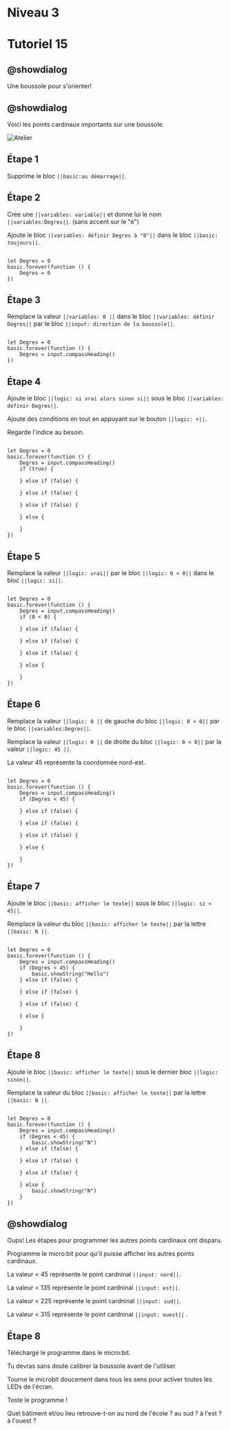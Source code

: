 # Niveau 3

# Tutoriel 15

## @showdialog

Une boussole pour s'orienter!

## @showdialog

Voici les points cardinaux importants sur une boussole.

![Atelier](https://cdn.sanity.io/images/ajwvhvgo/production/c1ba4627f246bc638f48cd51afb80342fd1db540-2019x1878.png?w=653&q=80&fit=max&auto=format)

## Étape 1

Supprime le bloc ``||basic:au démarrage||``.

## Étape 2

Crée une ``||variables: variable||`` et donne lui le nom ``||variables:Degres||``. (sans accent sur le "é")

Ajoute le bloc ``||variables: définir Degres à "0"||`` dans le bloc ``||basic: toujours||``.

```blocks

let Degres = 0
basic.forever(function () {
    Degres = 0
})

```

## Étape 3

Remplace la valeur ``||variables: 0 ||`` dans le bloc ``||variables: définir Degres||`` par le bloc ``||input: direction de la boussole||``.

```blocks

let Degres = 0
basic.forever(function () {
    Degres = input.compassHeading()
})

```

## Étape 4

Ajoute le bloc ``||logic: si vrai alors sinon si||`` sous le bloc ``||variables: définir Degres||``.

Ajoute des conditions en tout en appuyant sur le bouton ``||logic: +||``.

Regarde l'indice au besoin.

```blocks

let Degres = 0
basic.forever(function () {
    Degres = input.compassHeading()
    if (true) {
        
    } else if (false) {
        
    } else if (false) {

    } else if (false) {

    } else {
        
    }
})

```

## Étape 5

Remplace la valeur ``||logic: vrai||`` par le bloc ``||logic: 0 < 0||`` dans le bloc ``||logic: si||``.

```blocks

let Degres = 0
basic.forever(function () {
    Degres = input.compassHeading()
    if (0 < 0) {
        
    } else if (false) {
        
    } else if (false) {

    } else if (false) {
        
    } else {
        
    }
})

```

## Étape 6

Remplace la valeur ``||logic: 0 ||`` de gauche du bloc ``||logic: 0 < 0||`` par le bloc ``||variables:Degres||``.

Remplace la valeur ``||logic: 0 ||`` de droite du bloc ``||logic: 0 < 0||`` par la valeur ``||logic: 45 ||``.

La valeur 45 représente la coordonnée nord-est.

```blocks

let Degres = 0
basic.forever(function () {
    Degres = input.compassHeading()
    if (Degres < 45) {
        
    } else if (false) {

    } else if (false) {

    } else if (false) {
        
    } else {
        
    }
})

```

## Étape 7

Ajoute le bloc ``||basic: afficher le texte||`` sous le bloc ``||logic: si < 45||``.

Remplace la valeur du bloc ``||basic: afficher le texte||`` par la lettre ``||basic: N ||``.

```blocks

let Degres = 0
basic.forever(function () {
    Degres = input.compassHeading()
    if (Degres < 45) {
        basic.showString("Hello")
    } else if (false) {

    } else if (false) {

    } else if (false) {
        
    } else {
        
    }
})

```

## Étape 8

Ajoute le bloc ``||basic: afficher le texte||`` sous le dernier bloc ``||logic: sinon||``.

Remplace la valeur du bloc ``||basic: afficher le texte||`` par la lettre ``||basic: N ||``.

```blocks

let Degres = 0
basic.forever(function () {
    Degres = input.compassHeading()
    if (Degres < 45) {
        basic.showString("N")
    } else if (false) {

    } else if (false) {
        
    } else if (false) {
        
    } else {
        basic.showString("N")
    }
})

```

## @showdialog

Oups! Les étapes pour programmer les autres points cardinaux ont disparu.

Programme le micro:bit pour qu'il puisse afficher les autres points cardinaux.

La valeur < 45 représente le point cardninal ``||input: nord||``.

La valeur < 135 représente le point cardninal ``||input: est||``.

La valeur < 225 représente le point cardninal ``||input: sud||``.

La valeur < 315 représente le point cardninal ``||input: ouest||`` .

## Étape 8

Télécharge le programme dans le micro:bit.

Tu devras sans doute calibrer la boussole avant de l'utiliser.

Tourne le microbit doucement dans tous les sens pour activer toutes les LEDs de l'écran.

Teste le programme ! 

Quel bâtiment et/ou lieu retrouve-t-on au nord de l'école ? au sud ? à l'est ? à l'ouest ?

